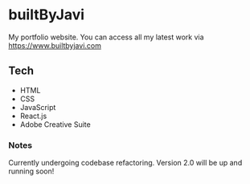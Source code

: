 # builtByJavi

My portfolio website. You can access all my latest work via https://www.builtbyjavi.com

## Tech
- HTML
- CSS
- JavaScript
- React.js
- Adobe Creative Suite

### Notes
Currently undergoing codebase refactoring. Version 2.0 will be up and running soon!